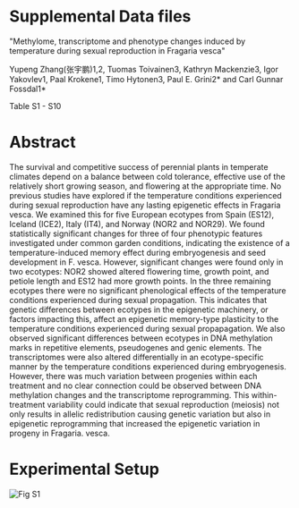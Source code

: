 # Supplemental Data files
"Methylome, transcriptome and phenotype changes induced by temperature during sexual reproduction in Fragaria vesca"

Yupeng Zhang(张宇鹏)1,2, Tuomas Toivainen3, Kathryn Mackenzie3, Igor Yakovlev1, Paal Krokene1, Timo Hytonen3, Paul E. Grini2* and Carl Gunnar Fossdal1*


Table S1 - S10

# Abstract
The survival and competitive success of perennial plants in temperate climates depend on a balance between cold tolerance, effective use of the relatively short growing season, and flowering at the appropriate time. No previous studies have explored if the temperature conditions experienced during sexual reproduction have any lasting epigenetic effects in Fragaria vesca. We examined this for five European ecotypes from Spain (ES12), Iceland (ICE2), Italy (IT4), and Norway (NOR2 and NOR29). We found statistically significant changes for three of four phenotypic features investigated under common garden conditions, indicating the existence of a temperature-induced memory effect during embryogenesis and seed development in F. vesca. However, significant changes were found only in two ecotypes: NOR2 showed altered flowering time, growth point, and petiole length and ES12 had more growth points. In the three remaining ecotypes there were no significant phenological effects of the temperature conditions experienced during sexual propagation. This indicates that genetic differences between ecotypes in the epigenetic machinery, or factors impacting this, affect an epigenetic memory-type plasticity to the temperature conditions experienced during sexual propapagation. We also observed significant differences between ecotypes in DNA methylation marks in repetitive elements, pseudogenes and genic elements. The transcriptomes were also altered differentially in an ecotype-specific manner by the temperature conditions experienced during embryogenesis. However, there was much variation between progenies within each treatment and no clear connection could be observed between DNA methylation changes and the transcriptome reprogramming. This within-treatment variability could indicate that sexual reproduction (meiosis) not only results in allelic redistribution causing genetic variation but also in epigenetic reprogramming that increased the epigenetic variation in progeny in Fragaria. vesca.

# Experimental Setup
![Fig S1](https://user-images.githubusercontent.com/54190008/194069139-6c4b8fc2-bdbb-44a7-9372-624069b6ca32.png)
